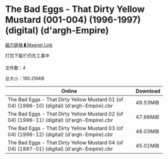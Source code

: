 # The Bad Eggs - That Dirty Yellow Mustard (001-004) (1996-1997) (digital) (d'argh-Empire)

[磁力链接⬇Magnet Link](magnet:?xt=urn:btih:3ff2c2210a5085890417fe577b0b113eb89d07c1&dn=The%20Bad%20Eggs%20-%20That%20Dirty%20Yellow%20Mustard%20%28001-004%29%20%281996-1997%29%20%28digital%29%20%28d%27argh-Empire%29)

打包下载📦仍在工事中

文件数：4

总大小：190.25MiB

Online | Download
--- | ---
The Bad Eggs - That Dirty Yellow Mustard 01 (of 04) (1996-10) (digital) (d'argh-Empire).cbr | 49.53MiB
The Bad Eggs - That Dirty Yellow Mustard 02 (of 04) (1996-11) (digital) (d'argh-Empire).cbr | 47.68MiB
The Bad Eggs - That Dirty Yellow Mustard 03 (of 04) (1996-12) (digital) (d'argh-Empire).cbr | 48.03MiB
The Bad Eggs - That Dirty Yellow Mustard 04 (of 04) (1997-01) (digital) (d'argh-Empire).cbr | 45.01MiB